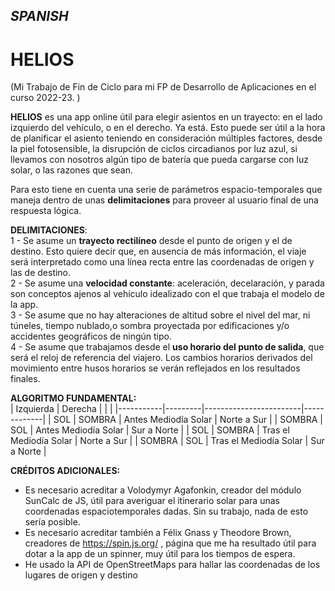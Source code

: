 ## *SPANISH*    
# HELIOS
(Mi Trabajo de Fin de Ciclo para mi FP de Desarrollo de Aplicaciones en el curso 2022-23. )

**HELIOS** es una app online útil para elegir asientos en un trayecto: en el lado izquierdo del vehículo, o en el derecho. 
Ya está. 
Esto puede ser útil a la hora de planificar el asiento teniendo en consideración múltiples factores, desde la piel fotosensible, la disrupción de ciclos circadianos por luz azul, si llevamos con nosotros algún tipo de batería que pueda cargarse con luz solar, o las razones que sean.


Para esto tiene en cuenta una serie de parámetros espacio-temporales que maneja dentro de unas **delimitaciones** para proveer al usuario final de una respuesta lógica.

**DELIMITACIONES**:   
1 - Se asume un **trayecto rectilíneo** desde el punto de origen y el de destino. Esto quiere decir que, en ausencia de más información, el viaje será interpretado como una línea recta entre las coordenadas de origen y las de destino.    
2 - Se asume una **velocidad constante**: aceleración, decelaración, y parada son conceptos ajenos al vehículo idealizado con el que trabaja el modelo de la app.   
3 - Se asume que no hay alteraciones de altitud sobre el nivel del mar, ni túneles, tiempo nublado,o sombra proyectada por edificaciones y/o accidentes geográficos de ningún tipo.   
4 - Se asume que trabajamos desde el **uso horario del punto de salida**, que será el reloj de referencia del viajero. Los cambios horarios derivados del movimiento entre husos horarios se verán reflejados en los resultados finales.    

**ALGORITMO FUNDAMENTAL:**  
| Izquierda | Derecha |                        |             |
|-----------|---------|------------------------|-------------|
|    SOL    |  SOMBRA | Antes Mediodía Solar   | Norte a Sur |
|   SOMBRA  |   SOL   | Antes Mediodía Solar   | Sur a Norte |
|    SOL    |  SOMBRA | Tras el Mediodía Solar | Norte a Sur |
|   SOMBRA  |   SOL   | Tras el Mediodía Solar | Sur a Norte |

**CRÉDITOS ADICIONALES:**   
+ Es necesario acreditar a Volodymyr Agafonkin, creador del módulo SunCalc de JS, útil para averiguar el itinerario solar para unas coordenadas espaciotemporales dadas. Sin su trabajo, nada de esto sería posible.
+ Es necesario acreditar también a Félix Gnass y Theodore Brown, creadores de https://spin.js.org/ , página que me ha resultado útil para dotar a la app de un spinner, muy útil para los tiempos de espera.
+ He usado la API de OpenStreetMaps para hallar las coordenadas de los lugares de origen y destino
